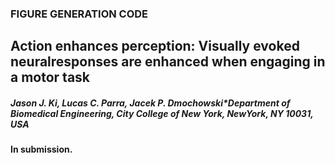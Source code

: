 ### FIGURE GENERATION CODE
## Action enhances perception:  Visually evoked neuralresponses are enhanced when engaging in a motor task
##### Jason J. Ki, Lucas C. Parra, Jacek P. Dmochowski*Department of Biomedical Engineering, City College of New York, NewYork, NY 10031, USA

#### In submission.
